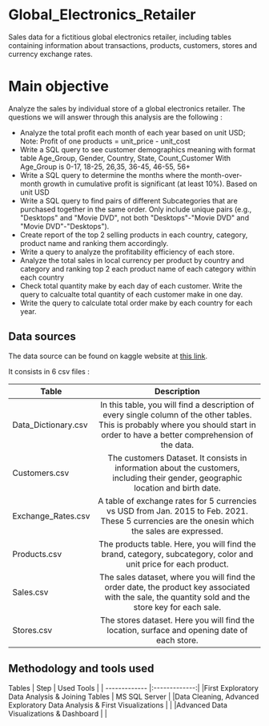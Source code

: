 # Global_Electronics_Retailer
Sales data for a fictitious global electronics retailer, including tables containing information about transactions, products, customers, stores and currency exchange rates.

# Main objective
Analyze the sales by individual store of a global electronics retailer.
The questions we will answer through this analysis are the following :
  - Analyze the total profit each month of each year based on unit USD; Note: Profit of one products = unit_price - unit_cost
  - Write a SQL query to see customer demographics meaning with format table Age_Group, Gender, Country, State, Count_Customer With Age_Group is 0-17, 18-25, 26,35, 36-45, 46-55, 56+
  - Write a SQL query to determine the months where the month-over-month growth in cumulative profit is significant (at least 10%). Based on unit USD
  - Write a SQL query to find pairs of different Subcategories that are purchased together in the same order. Only include unique pairs (e.g., "Desktops" and "Movie DVD", not both "Desktops"-"Movie DVD" and "Movie DVD"-"Desktops").
  - Create report of the top 2 selling products in each country, category, product name and ranking them accordingly.
  - Write a query to analyze the profitability efficiency of each store.
  - Analyze the total sales in local currency per product by country and category and ranking top 2 each product name of each category within each country
  - Check total quantity make by each day of each customer. Write the query to calcualte total quantity of each customer make in one day.
  - Write the query to calculate total order make by each country for each year.

## Data sources
The data source can be found on kaggle website at [this link](https://www.kaggle.com/datasets/bhavikjikadara/global-electronics-retailers/).

It consists in 6 csv files :

| Table | Description |
| ------------- |:-------------:|
| Data_Dictionary.csv    |In this table, you will find a description of every single column of the other tables. This is probably where you should start in order to have a better comprehension of the data.    |
| Customers.csv     | The customers Dataset. It consists in information about the customers, including their gender, geographic location and birth date.   |
| Exchange_Rates.csv     | A table of exchange rates for 5 currencies vs USD from Jan. 2015 to Feb. 2021. These 5 currencies are the onesin which the sales are expressed.   |
| Products.csv     | The products table. Here, you will find the brand, category, subcategory, color and unit price for each product.    |
| Sales.csv  | The sales dataset, where you will find the order date, the product key associated with the sale, the quantity sold and the store key for each sale. |
| Stores.csv    | The stores dataset. Here you will find the location, surface and opening date of each store.    |

## Methodology and tools used
Tables
| Step  | Used Tools |
| ------------- |:-------------:|
|First Exploratory Data Analysis & Joining Tables     | MS SQL Server    |
|Data Cleaning, Advanced Exploratory Data Analysis & First Visualizations  |     |
|Advanced Data Visualizations & Dashboard    |     |

